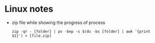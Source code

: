 # Linux notes

- zip file while showing the progress of process
  ```
  zip -qr - [folder] | pv -bep -s $(du -bs [folder] | awk '{print $1}') > [file.zip]
  ```
